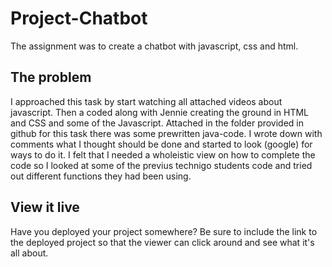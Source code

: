 # Project-Chatbot

The assignment was to create a chatbot with javascript, css and html. 

## The problem

I approached this task by start watching all attached videos about javascript. Then a coded along with Jennie creating the ground in HTML and CSS and some of the Javascript. Attached in the folder provided in github for this task there was some prewritten java-code. I wrote down with comments what I thought should be done and started to look (google) for ways to do it. I felt that I needed a wholeistic view on how to complete the code so I looked at some of the previus technigo students code and tried out different functions they had been using.

## View it live

Have you deployed your project somewhere? Be sure to include the link to the deployed project so that the viewer can click around and see what it's all about.
